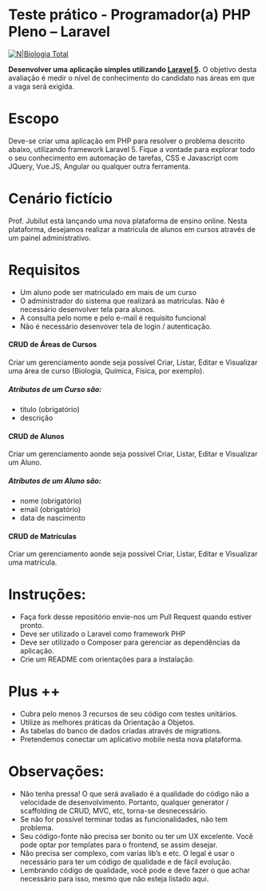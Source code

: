 # Teste prático - Programador(a) PHP Pleno – Laravel

[![N|Biologia Total](https://site.biologiatotal.com.br/wp-content/themes/biologia/assets/images/logo-colorido.png)](https://site.biologiatotal.com.br/)

**Desenvolver uma aplicação simples utilizando [Laravel 5](https://laravel.com/).**
O objetivo desta avaliação é medir o nível de conhecimento do candidato nas áreas em que a vaga será exigida.

# Escopo
Deve-se criar uma aplicação em PHP para resolver o problema descrito abaixo, utilizando framework Laravel 5. Fique a vontade para explorar todo o seu conhecimento em automação de tarefas, CSS e Javascript com JQuery, Vue.JS, Angular ou qualquer outra ferramenta.

# Cenário fictício
Prof. Jubilut está lançando uma nova plataforma de ensino online. Nesta plataforma, desejamos realizar a matrícula de alunos em cursos através de um painel administrativo. 


# Requisitos
- Um aluno pode ser matriculado em mais de um curso
- O administrador do sistema que realizará as matrículas. Não é necessário desenvolver tela para alunos.
- A consulta pelo nome e pelo e-mail é requisito funcional
- Não é necessário desenvover tela de login / autenticação. 

#### CRUD de Áreas de Cursos
Criar um gerenciamento aonde seja possível Criar, Listar, Editar e Visualizar uma área de curso (Biologia, Química, Física, por exemplo). 

##### Atributos de um Curso são:
- título (obrigatório)
- descrição 

#### CRUD de Alunos
Criar um gerenciamento aonde seja possível Criar, Listar, Editar e Visualizar um Aluno. 

##### Atributos de um Aluno são:
- nome (obrigatório)
- email (obrigatório)
- data de nascimento

#### CRUD de Matrículas
Criar um gerenciamento aonde seja possível Criar, Listar, Editar e Visualizar uma matrícula. 

# Instruções:

- Faça fork desse repositório envie-nos um Pull Request quando estiver pronto.
- Deve ser utilizado o Laravel como framework PHP
- Deve ser utilizado o Composer para gerenciar as dependências da aplicação. 
- Crie um README com orientações para a instalação.

# Plus ++ 
- Cubra pelo menos 3 recursos de seu código com testes unitários.
- Utilize as melhores práticas da Orientação a Objetos.
- As tabelas do banco de dados criadas através de migrations.
- Pretendemos conectar um aplicativo mobile nesta nova plataforma. 


# Observações:

- Não tenha pressa! O que será avaliado é a qualidade do código não a velocidade de desenvolvimento. Portanto, qualquer generator / scaffolding de CRUD, MVC, etc, torna-se desnecessário. 
- Se não for possível terminar todas as funcionalidades, não tem problema.
- Seu código-fonte não precisa ser bonito ou ter um UX excelente. Você pode optar por templates para o frontend, se assim desejar.
- Não precisa ser complexo, com varias lib’s e etc. O legal é usar o necessário para ter um código de qualidade e de fácil evolução. 
- Lembrando código de qualidade, você pode e deve fazer o que achar necessário para isso, mesmo que não esteja listado aqui. 
